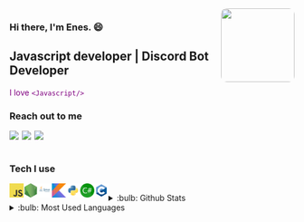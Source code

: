 <img src="https://i.hizliresim.com/aguswby.jpg" align="right" width="130" height="130" style="border-radius: 10px">

### Hi there, I'm Enes. :smile:

## Javascript developer | Discord Bot Developer

<font color="purple">I love `<Javascript/>` </font>

### Reach out to me

[<img  width="22" src="https://unpkg.com/simple-icons@v4/icons/youtube.svg" align="left" />][youtube]
[<img  width="22" src="https://unpkg.com/simple-icons@v4/icons/discord.svg" align="left"/>][discord]
[<img  width="22" src="https://unpkg.com/simple-icons@v4/icons/gmail.svg" align="left"/>][email]

<br />
<br />

### Tech I use

<img align="left" src="https://raw.githubusercontent.com/github/explore/80688e429a7d4ef2fca1e82350fe8e3517d3494d/topics/javascript/javascript.png" width="25" height="25" />
<img align="left" src="https://raw.githubusercontent.com/github/explore/80688e429a7d4ef2fca1e82350fe8e3517d3494d/topics/nodejs/nodejs.png" width="25" height="25" />
<img align="left" src="https://raw.githubusercontent.com/github/explore/80688e429a7d4ef2fca1e82350fe8e3517d3494d/topics/java/java.png" width="25" height="25" />
<img align="left" src="https://raw.githubusercontent.com/github/explore/80688e429a7d4ef2fca1e82350fe8e3517d3494d/topics/kotlin/kotlin.png" width="25" height="25" />
<img align="left" src="https://raw.githubusercontent.com/github/explore/80688e429a7d4ef2fca1e82350fe8e3517d3494d/topics/python/python.png" width="25" height="25" />
<img align="left" src="https://raw.githubusercontent.com/github/explore/80688e429a7d4ef2fca1e82350fe8e3517d3494d/topics/csharp/csharp.png" width="25" height="25" />
<img align="left" src="https://raw.githubusercontent.com/github/explore/80688e429a7d4ef2fca1e82350fe8e3517d3494d/topics/c/c.png" width="25" height="25" />

<br />

<details>
<summary>:bulb: Github Stats</summary>
<img src="https://github-readme-stats.vercel.app/api?username=MegaMini&theme=radical" >
</details>

<details>
<summary>:bulb:  Most Used Languages</summary>
<img src="https://github-readme-stats.vercel.app/api/top-langs/?username=MegaMini&layout=compact" >
</details>


[discord]: https://discord.gg/ezzNZDjq7w
[email]: https://mail.google.com/mail/u/0/#inbox?compose=DmwnWtMhFTFdxfdsBWkdkGhTcsxZCJSsXBFcVnfjtPdXxvwdZtNWPFqJXkMzmrBLWlTSVGCSfxLQ
[youtube]: https://www.youtube.com/channel/UC7IXq_FZB58f_lm_-3_1xPw
